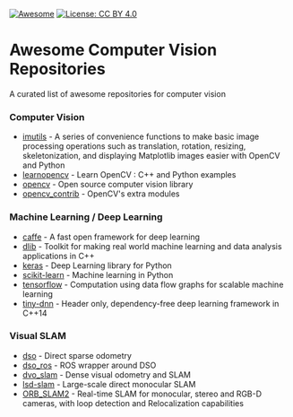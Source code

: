 [![Awesome](https://cdn.rawgit.com/sindresorhus/awesome/d7305f38d29fed78fa85652e3a63e154dd8e8829/media/badge.svg)](#awesome-computer-vision-repositories) [![License: CC BY 4.0](https://img.shields.io/badge/License-CC%20BY%204.0-lightgrey.svg)](http://creativecommons.org/licenses/by/4.0/)

# Awesome Computer Vision Repositories
A curated list of awesome repositories for computer vision

### Computer Vision
* [imutils](https://github.com/jrosebr1/imutils.git) - A series of convenience functions to make basic image processing operations such as translation, rotation, resizing, skeletonization, and displaying Matplotlib images easier with OpenCV and Python
* [learnopencv](https://github.com/spmallick/learnopencv.git) - Learn OpenCV : C++ and Python examples
* [opencv](https://github.com/opencv/opencv.git) - Open source computer vision library
* [opencv_contrib](https://github.com/opencv/opencv_contrib.git) - OpenCV's extra modules

### Machine Learning / Deep Learning
* [caffe](https://github.com/BVLC/caffe.git) - A fast open framework for deep learning
* [dlib](https://github.com/davisking/dlib.git) - Toolkit for making real world machine learning and data analysis applications in C++
* [keras](https://github.com/fchollet/keras.git) - Deep Learning library for Python
* [scikit-learn](https://github.com/scikit-learn/scikit-learn.git) - Machine learning in Python
* [tensorflow](https://github.com/tensorflow/tensorflow.git) - Computation using data flow graphs for scalable machine learning
* [tiny-dnn](https://github.com/tiny-dnn/tiny-dnn.git) - Header only, dependency-free deep learning framework in C++14

### Visual SLAM
* [dso](https://github.com/JakobEngel/dso.git) - Direct sparse odometry
* [dso_ros](https://github.com/JakobEngel/dso_ros.git) - ROS wrapper around DSO
* [dvo_slam](https://github.com/tum-vision/dvo_slam.git) - Dense visual odometry and SLAM
* [lsd-slam](https://github.com/tum-vision/lsd_slam.git) - Large-scale direct monocular SLAM
* [ORB_SLAM2](https://github.com/raulmur/ORB_SLAM2.git) - Real-time SLAM for monocular, stereo and RGB-D cameras, with loop detection and Relocalization capabilities
